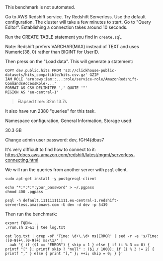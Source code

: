 This benchmark is not automated.

Go to AWS Redshift service.
Try Redshift Serverless. Use the default configuration.
The cluster will take a few minutes to start.
Go to "Query Editor". Establishing a connection takes around 10 seconds.

Run the CREATE TABLE statement you find in `create.sql`.

Note: Redshift prefers VARCHAR(MAX) instead of TEXT and uses Numeric(38, 0) rather than BIGINT for UserID.

Then press on the "Load data".
This will generate a statement:

```
COPY dev.public.hits FROM 's3://clickhouse-public-datasets/hits_compatible/hits.csv.gz' GZIP
IAM_ROLE 'arn:aws:iam::...:role/service-role/AmazonRedshift-CommandsAccessRole-...'
FORMAT AS CSV DELIMITER ',' QUOTE '"'
REGION AS 'eu-central-1'
```

> Elapsed time: 32m 13.7s
 
It also have run 2380 "queries" for this task. 

Namespace configuration,
General Information, Storage used:

30.3 GB

Change admin user password:
dev, fGH4{dbas7

It's very difficult to find how to connect to it:
https://docs.aws.amazon.com/redshift/latest/mgmt/serverless-connecting.html

We will run the queries from another server with `psql` client.

```
sudo apt-get install -y postgresql-client

echo "*:*:*:*:your_password" > ~/.pgpass
chmod 400 .pgpass

psql -h default.111111111111.eu-central-1.redshift-serverless.amazonaws.com -U dev -d dev -p 5439
```

Then run the benchmark:
```
export FQDN=...
./run.sh 2>&1 | tee log.txt

cat log.txt | grep -oP 'Time: \d+\.\d+ ms|ERROR' | sed -r -e 's/Time: ([0-9]+\.[0-9]+) ms/\1/' |
  awk '{ if ($1 == "ERROR") { skip = 1 } else { if (i % 3 == 0) { printf "[" }; printf skip ? "null" : ($1 / 1000); if (i % 3 != 2) { printf "," } else { print "]," }; ++i; skip = 0; } }'
```
